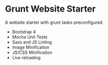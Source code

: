 # Grunt Website Starter
A website starter with grunt tasks preconfigured.
- Bootstrap 4
- Mocha Unit Tests
- Sass and JS Linting
- Image Minification
- JS/CSS Minification
- Live reloading
